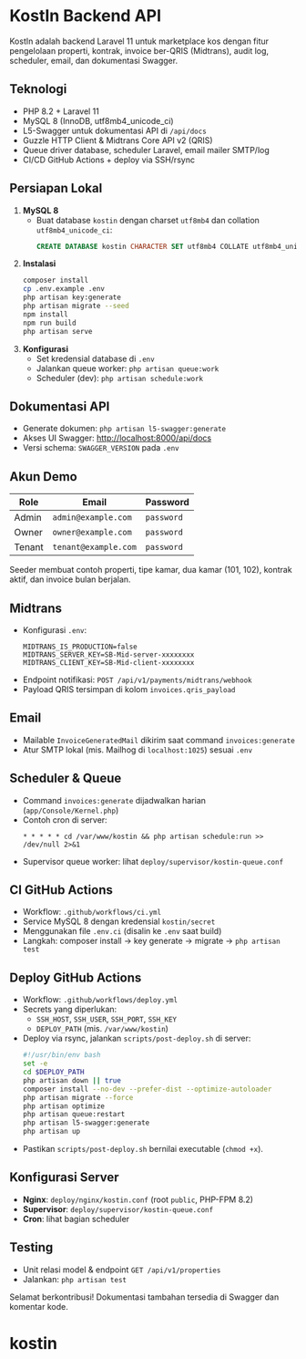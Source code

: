 # KostIn Backend API

KostIn adalah backend Laravel 11 untuk marketplace kos dengan fitur pengelolaan properti, kontrak, invoice ber-QRIS (Midtrans), audit log, scheduler, email, dan dokumentasi Swagger.

## Teknologi
- PHP 8.2 + Laravel 11
- MySQL 8 (InnoDB, utf8mb4_unicode_ci)
- L5-Swagger untuk dokumentasi API di `/api/docs`
- Guzzle HTTP Client & Midtrans Core API v2 (QRIS)
- Queue driver database, scheduler Laravel, email mailer SMTP/log
- CI/CD GitHub Actions + deploy via SSH/rsync

## Persiapan Lokal
1. **MySQL 8**
   - Buat database `kostin` dengan charset `utf8mb4` dan collation `utf8mb4_unicode_ci`:
     ```sql
     CREATE DATABASE kostin CHARACTER SET utf8mb4 COLLATE utf8mb4_unicode_ci;
     ```
2. **Instalasi**
   ```bash
   composer install
   cp .env.example .env
   php artisan key:generate
   php artisan migrate --seed
   npm install
   npm run build
   php artisan serve
   ```
3. **Konfigurasi**
   - Set kredensial database di `.env`
   - Jalankan queue worker: `php artisan queue:work`
   - Scheduler (dev): `php artisan schedule:work`

## Dokumentasi API
- Generate dokumen: `php artisan l5-swagger:generate`
- Akses UI Swagger: [http://localhost:8000/api/docs](http://localhost:8000/api/docs)
- Versi schema: `SWAGGER_VERSION` pada `.env`

## Akun Demo
| Role  | Email                | Password |
|-------|----------------------|----------|
| Admin | `admin@example.com`  | `password` |
| Owner | `owner@example.com`  | `password` |
| Tenant| `tenant@example.com` | `password` |

Seeder membuat contoh properti, tipe kamar, dua kamar (101, 102), kontrak aktif, dan invoice bulan berjalan.

## Midtrans
- Konfigurasi `.env`:
  ```env
  MIDTRANS_IS_PRODUCTION=false
  MIDTRANS_SERVER_KEY=SB-Mid-server-xxxxxxxx
  MIDTRANS_CLIENT_KEY=SB-Mid-client-xxxxxxxx
  ```
- Endpoint notifikasi: `POST /api/v1/payments/midtrans/webhook`
- Payload QRIS tersimpan di kolom `invoices.qris_payload`

## Email
- Mailable `InvoiceGeneratedMail` dikirim saat command `invoices:generate`
- Atur SMTP lokal (mis. Mailhog di `localhost:1025`) sesuai `.env`

## Scheduler & Queue
- Command `invoices:generate` dijadwalkan harian (`app/Console/Kernel.php`)
- Contoh cron di server:
  ```cron
  * * * * * cd /var/www/kostin && php artisan schedule:run >> /dev/null 2>&1
  ```
- Supervisor queue worker: lihat `deploy/supervisor/kostin-queue.conf`

## CI GitHub Actions
- Workflow: `.github/workflows/ci.yml`
- Service MySQL 8 dengan kredensial `kostin/secret`
- Menggunakan file `.env.ci` (disalin ke `.env` saat build)
- Langkah: composer install → key generate → migrate → `php artisan test`

## Deploy GitHub Actions
- Workflow: `.github/workflows/deploy.yml`
- Secrets yang diperlukan:
  - `SSH_HOST`, `SSH_USER`, `SSH_PORT`, `SSH_KEY`
  - `DEPLOY_PATH` (mis. `/var/www/kostin`)
- Deploy via rsync, jalankan `scripts/post-deploy.sh` di server:
  ```bash
  #!/usr/bin/env bash
  set -e
  cd $DEPLOY_PATH
  php artisan down || true
  composer install --no-dev --prefer-dist --optimize-autoloader
  php artisan migrate --force
  php artisan optimize
  php artisan queue:restart
  php artisan l5-swagger:generate
  php artisan up
  ```
- Pastikan `scripts/post-deploy.sh` bernilai executable (`chmod +x`).

## Konfigurasi Server
- **Nginx**: `deploy/nginx/kostin.conf` (root `public`, PHP-FPM 8.2)
- **Supervisor**: `deploy/supervisor/kostin-queue.conf`
- **Cron**: lihat bagian scheduler

## Testing
- Unit relasi model & endpoint `GET /api/v1/properties`
- Jalankan: `php artisan test`

Selamat berkontribusi! Dokumentasi tambahan tersedia di Swagger dan komentar kode.
# kostin
